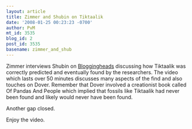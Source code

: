 ```yaml
---
layout: article
title: Zimmer and Shubin on Tiktaalik
date: '2008-01-25 00:23:23 -0700'
author: PvM
mt_id: 3535
blog_id: 2
post_id: 3535
basename: zimmer_and_shub
---
```

Zimmer interviews Shubin on [Bloggingheads](http://bloggingheads.tv/diavlogs/8008) discussing how Tiktaalik was correctly predicted and eventually found by the researchers. The video which lasts over 50 minutes discusses many aspects of the find and also touches on Dover. Remember that Dover involved a creationist book called Of Pandas And People which implied that fossils like Tiktaalik had never been found and likely would never have been found.

Another gap closed.

Enjoy the video.
